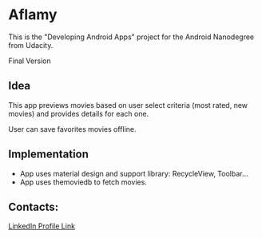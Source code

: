 # Aflamy

This is the "Developing Android Apps" project for the Android Nanodegree from Udacity. 

Final Version

## Idea

This app previews movies based on user select criteria (most rated, new movies) and provides details for each one.

User can save favorites movies offline.


## Implementation

* App uses material design and support library: RecycleView, Toolbar...
* App uses themoviedb to fetch movies.


## Contacts:

[LinkedIn Profile Link](https://www.linkedin.com/in/omar-helmy-0b1619b0/)

